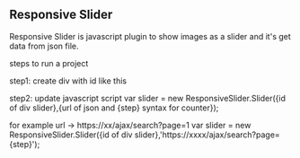 ## Responsive Slider

Responsive Slider is javascript plugin to show images as a slider and it's get data from json file.

steps to run a project

step1: create div with id  like this <div id="slider"></div>
step2: update javascript script
var slider = new ResponsiveSlider.Slider({id of div slider},{url of json and {step} syntax for counter});

for example
url -> https://xx/ajax/search?page=1
var slider = new ResponsiveSlider.Slider({id of div slider},'https://xxxx/ajax/search?page={step}');